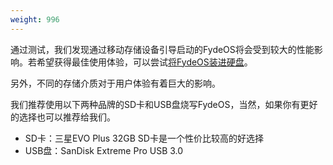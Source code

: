```yaml
---
weight: 996
---
```

通过测试，我们发现通过移动存储设备引导启动的FydeOS将会受到较大的性能影响。若希望获得最佳使用体验，可以尝试[将FydeOS装进硬盘](https://faq.fydeos.com/硬盘安装教程/FydeOS-for-PC硬盘安装教程/)。

另外，不同的存储介质对于用户体验有着巨大的影响。

我们推荐使用以下两种品牌的SD卡和USB盘烧写FydeOS，当然，如果你有更好的选择也可以推荐给我们。

* SD卡：三星EVO Plus 32GB SD卡是一个性价比较高的好选择
* USB盘：SanDisk Extreme Pro USB 3.0